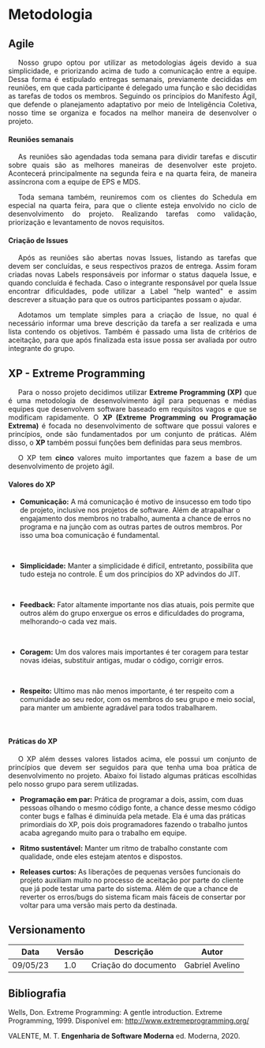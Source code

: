 # <a>Metodologia</a>

## <a>Agile</a>

<p style="text-indent: 20px; text-align: justify">
Nosso grupo optou por utilizar as metodologias ágeis devido a sua simplicidade, e priorizando acima de tudo a comunicação entre a equipe. Dessa forma é estipulado entregas semanais, previamente decididas em reuniões, em que cada participante é delegado uma função e são decididas as tarefas de todos os membros. Seguindo os princípios do Manifesto Ágil, que defende o planejamento adaptativo por meio de Inteligência Coletiva, nosso time se organiza e focados na melhor maneira de desenvolver o projeto.
</p>


#### <a>Reuniões semanais</a>

<p style="text-indent: 20px; text-align: justify">
As reuniões são agendadas toda semana para dividir tarefas e discutir sobre quais são as melhores maneiras de desenvolver este projeto. Acontecerá principalmente na segunda feira e na quarta feira, de maneira assíncrona com a equipe de EPS e MDS.
</p>

<p style="text-indent: 20px; text-align: justify">
Toda semana também, reuniremos com os clientes do Schedula em especial na quarta feira, para que o cliente esteja envolvido no ciclo de desenvolvimento do projeto. Realizando tarefas como validação, priorização e levantamento de novos requisitos.
</p>



#### <a>Criação de Issues</a>

<p style="text-indent: 20px; text-align: justify">
Após as reuniões são abertas novas Issues, listando as tarefas que devem ser concluídas, e seus respectivos prazos de entrega. Assim foram criadas novas Labels responsáveis por informar o status daquela Issue, e quando concluída é fechada. Caso o integrante responsável por quela Issue encontrar dificuldades, pode utilizar a Label "help wanted" e assim descrever a situação para que os outros participantes possam o ajudar.
</p>

<p style="text-indent: 20px; text-align: justify">
Adotamos um template simples para a criação de Issue, no qual é necessário informar uma breve descrição da tarefa a ser realizada e uma lista contendo os objetivos. Também é passado uma lista de critérios de aceitação, para que após finalizada esta issue possa ser avaliada por outro integrante do grupo.
</p>

## <a>XP - Extreme Programming</a>
<p style="text-indent: 20px; text-align: justify">
Para o nosso projeto decidimos utilizar <b>Extreme Programming (XP)</b> que é uma metodologia de desenvolvimento ágil para pequenas e médias equipes que desenvolvem software baseado em requisitos vagos e que se modificam rapidamente. O <b>XP (Extreme Programming ou Programação Extrema)</b> é focada no desenvolvimento de software que possui valores e princípios, onde são fundamentados por um conjunto de práticas. Além disso, o <b>XP</b> também possui funções bem definidas para seus membros.
</p>


<p style="text-indent: 20px; text-align: justify">
O XP tem <b>cinco</b> valores muito importantes que fazem a base de um desenvolvimento de projeto ágil. 
</p>

#### <a>Valores do XP</a>
* <b>Comunicação:</b> A má comunicação é motivo de insucesso em todo tipo de projeto, inclusive nos projetos de software. Além de atrapalhar o engajamento dos membros no trabalho, aumenta a chance de erros no programa e na junção com as outras partes de outros membros. Por isso uma boa comunicação é fundamental.
 <br/>

* <b>Simplicidade:</b> Manter a simplicidade é difícil, entretanto, possibilita que tudo esteja no controle. É um dos princípios do XP advindos do JIT.
<br>

* <b>Feedback:</b> Fator altamente importante nos dias atuais, pois permite que outros além do grupo enxergue os erros e dificuldades do programa, melhorando-o cada vez mais.
<br>

* <b>Coragem:</b> Um dos valores mais importantes é ter coragem para testar novas ideias, substituir antigas, mudar o código, corrigir erros.
 <br>

* <b>Respeito:</b> Ultimo mas não menos importante, é ter respeito com a comunidade ao seu redor, com os membros do seu grupo e meio social, para manter um ambiente agradável para todos trabalharem.
 <br>

#### <a>Práticas do XP</a>
<p style="text-indent: 20px; text-align: justify">
O XP além desses valores listados acima, ele possui um conjunto de princípios que devem ser seguidos para que tenha uma boa prática de desenvolvimento no projeto. Abaixo foi listado algumas práticas escolhidas pelo nosso grupo para serem utilizadas.  
</p>


* <b>Programação em par:</b> Prática de programar a dois, assim, com duas pessoas olhando o mesmo código fonte, a chance desse mesmo código conter bugs e falhas é diminuída pela metade. Ela é uma das práticas primordiais do XP, pois dois programadores fazendo o trabalho juntos acaba agregando muito para o trabalho em equipe.

* <b>Ritmo sustentável:</b> Manter um ritmo de trabalho constante com qualidade, onde eles estejam atentos e dispostos.

* <b>Releases curtos:</b> As liberações de pequenas versões funcionais do projeto auxiliam muito no processo de aceitação por parte do cliente que já pode testar uma parte do sistema. Além de que a chance de reverter os erros/bugs do sistema ficam mais fáceis de consertar por voltar para uma versão mais perto da destinada.

## <a>Versionamento</a>

<center>

|    Data    | Versão |            Descrição             |      Autor      |
| :--------: | :----: | :------------------------------: | :-------------: |
|  09/05/23  |  1.0   |   Criação do documento              |   Gabriel Avelino  |

</center>

## <a>Bibliografia</a>

  Wells, Don. Extreme Programming: A gentle introduction. Extreme Programming, 1999. Disponível em: <http://www.extremeprogramming.org/>

  VALENTE, M. T. <strong>Engenharia de Software Moderna</strong> ed. Moderna, 2020.
